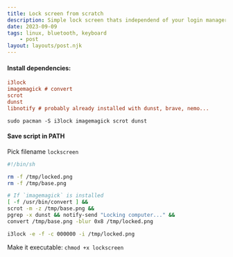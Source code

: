 ```yaml
---
title: Lock screen from scratch
description: Simple lock screen thats independend of your login manager
date: 2023-09-09
tags: linux, bluetooth, keyboard
    - post
layout: layouts/post.njk
---
```


#### Install dependencies:

```ini
i3lock
imagemagick # convert
scrot
dunst
libnotify # probably already installed with dunst, brave, nemo...
```

`sudo pacman -S i3lock imagemagick scrot dunst`


#### Save script in PATH

Pick filename `lockscreen`

```bash
#!/bin/sh

rm -f /tmp/locked.png
rm -f /tmp/base.png

# If `imagemagick` is installed
[ -f /usr/bin/convert ] &&
scrot -m -z /tmp/base.png &&
pgrep -x dunst && notify-send "Locking computer..." &&
convert /tmp/base.png -blur 0x8 /tmp/locked.png

i3lock -e -f -c 000000 -i /tmp/locked.png
```


Make it executable: `chmod +x lockscreen`

